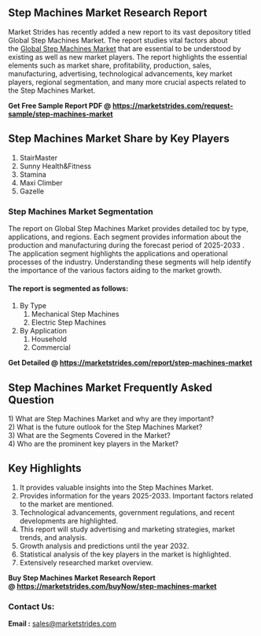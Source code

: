 <h2>Step Machines Market Research Report</h2>
<p>Market Strides has recently added a new report to its vast depository titled Global Step Machines Market. The report studies vital factors about the&nbsp;<a href="https://marketstrides.com/report/step-machines-market">Global Step Machines Market</a>&nbsp;that are essential to be understood by existing as well as new market players. The report highlights the essential elements such as market share, profitability, production, sales, manufacturing, advertising, technological advancements, key market players, regional segmentation, and many more crucial aspects related to the Step Machines Market.</p>
<p><strong>Get Free Sample Report PDF @&nbsp;<a href="https://marketstrides.com/request-sample/step-machines-market">https://marketstrides.com/request-sample/step-machines-market</a></strong></p>
<h2><strong>Step Machines Market Share by Key Players</strong></h2>
<ol>
<li>StairMaster</li>
<li>Sunny Health&amp;Fitness</li>
<li>Stamina</li>
<li>Maxi Climber</li>
<li>Gazelle</li>
</ol>
<h3><strong>Step Machines Market Segmentation</strong></h3>
<p>The report on Global Step Machines Market provides detailed toc by type, applications, and regions. Each segment provides information about the production and manufacturing during the forecast period of 2025-2033 . The application segment highlights the applications and operational processes of the industry. Understanding these segments will help identify the importance of the various factors aiding to the market growth.</p>
<h4>The report is segmented as follows:</h4>
<ol>
<li>By Type
<ol>
<li>Mechanical Step Machines</li>
<li>Electric Step Machines</li>
</ol>
</li>
<li>By Application
<ol>
<li>Household</li>
<li>Commercial</li>
</ol>
</li>
</ol>
<p><strong>Get Detailed @&nbsp;<a href="https://marketstrides.com/report/step-machines-market">https://marketstrides.com/report/step-machines-market</a></strong></p>
<h2 class=""><strong>Step Machines Market Frequently Asked Question</strong></h2>
<div class="">1) What are&nbsp;Step Machines Market and why are they important?
<div class="">
<div class="">2) What is the future outlook for the Step Machines Market?</div>
</div>
</div>
<div class="">3) What are the Segments Covered in the Market?</div>
<div class="">4) Who are the prominent key players in the Market?</div>
<h2><strong>Key Highlights</strong></h2>
<div class="">
<ol>
<li>It provides valuable insights into the Step Machines Market.</li>
<li>Provides information for the years 2025-2033. Important factors related to the market are mentioned.</li>
<li>Technological advancements, government regulations, and recent developments are highlighted.</li>
<li>This report will study advertising and marketing strategies, market trends, and analysis.</li>
<li>Growth analysis and predictions until the year 2032.</li>
<li>Statistical analysis of the key players in the market is highlighted.</li>
<li>Extensively researched market overview.</li>
</ol>
<p><strong>Buy Step Machines Market Research Report @&nbsp;<a href="https://marketstrides.com/buyNow/step-machines-market">https://marketstrides.com/buyNow/step-machines-market</a></strong></p>
<h3>Contact Us:</h3>
<p><strong>Email :</strong> <a href="mailto:sales@marketstrides.com">sales@marketstrides.com</a></p>
</div>
